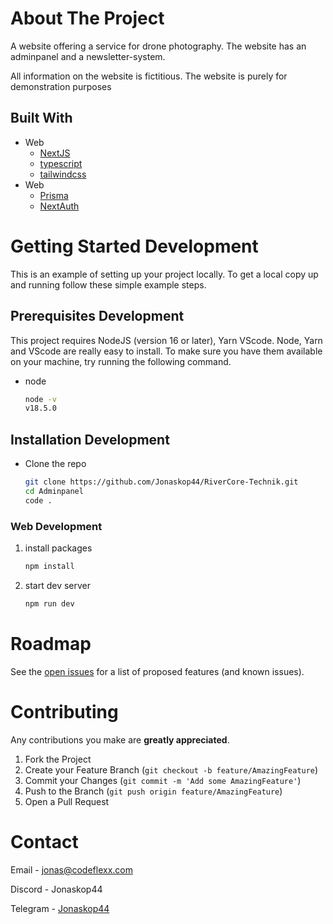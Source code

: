 # About The Project

A website offering a service for drone photography. The website has an adminpanel and a newsletter-system.

All information on the website is fictitious. The website is purely for demonstration purposes

## Built With

- Web
  - [NextJS](https://nextjs.org/)
  - [typescript](https://www.npmjs.com/package/typescript)
  - [tailwindcss](https://www.npmjs.com/package/tailwindcss)
- Web
  - [Prisma](https://www.npmjs.com/package/prisma)
  - [NextAuth](https://www.npmjs.com/package/next-auth)

<!-- GETTING STARTED DEVELOPMENT  -->

# Getting Started Development

This is an example of setting up your project locally.
To get a local copy up and running follow these simple example steps.

## Prerequisites Development

This project requires NodeJS (version 16 or later), Yarn VScode. Node, Yarn and VScode are really easy to install. To make sure you have them available on your machine, try running the following command.

- node

  ```sh
  node -v
  v18.5.0
  ```

## Installation Development

- Clone the repo

  ```sh
  git clone https://github.com/Jonaskop44/RiverCore-Technik.git
  cd Adminpanel
  code .
  ```

### Web Development

1. install packages

   ```sh
   npm install
   ```

2. start dev server

   ```sh
   npm run dev
   ```

<!-- ROADMAP -->

# Roadmap

See the [open issues](https://github.com/Jonaskop44/RiverCore-Technik/issues) for a list of proposed features (and known issues).

<!-- CONTRIBUTING -->

# Contributing

Any contributions you make are **greatly appreciated**.

1. Fork the Project
2. Create your Feature Branch (`git checkout -b feature/AmazingFeature`)
3. Commit your Changes (`git commit -m 'Add some AmazingFeature'`)
4. Push to the Branch (`git push origin feature/AmazingFeature`)
5. Open a Pull Request

<!-- CONTACT -->

# Contact

Email - jonas@codeflexx.com

Discord - Jonaskop44

Telegram - [Jonaskop44](https://t.me/Jonaskop44)
